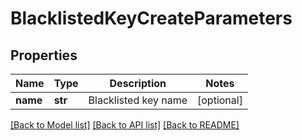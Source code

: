 # BlacklistedKeyCreateParameters

## Properties
Name | Type | Description | Notes
------------ | ------------- | ------------- | -------------
**name** | **str** | Blacklisted key name | [optional] 

[[Back to Model list]](../README.md#documentation-for-models) [[Back to API list]](../README.md#documentation-for-api-endpoints) [[Back to README]](../README.md)


